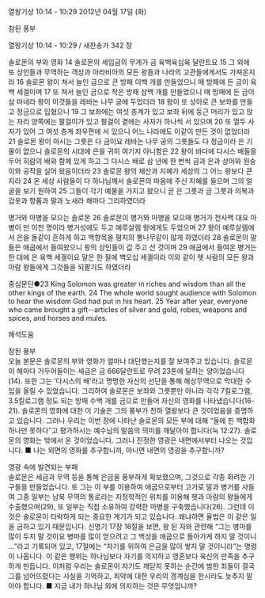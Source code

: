 열왕기상 10:14 - 10:29 
2012년 04월 17일 (화)

참된 풍부



열왕기상 10:14 - 10:29 / 새찬송가 342 장


솔로몬의 부와 영화
14 솔로몬의 세입금의 무게가 금 육백육십육 달란트요 15 그 외에 또 상인들과 무역하는 객상과 아라비아의 모든 왕들과 나라의 고관들에게서도 가져온지라 16 솔로몬 왕이 쳐서 늘인 금으로 큰 방패 이백 개를 만들었으니 매 방패에 든 금이 육백 세겔이며 17 또 쳐서 늘인 금으로 작은 방패 삼백 개를 만들었으니 매 방패에 든 금이 삼 마네라 왕이 이것들을 레바논 나무 궁에 두었더라 18 왕이 또 상아로 큰 보좌를 만들고 정금으로 입혔으니 19 그 보좌에는 여섯 층계가 있고 보좌 뒤에 둥근 머리가 있고 앉는 자리 양쪽에는 팔걸이가 있고 팔걸이 곁에는 사자가 하나씩 서 있으며 20 또 열두 사자가 있어 그 여섯 층계 좌우편에 서 있으니 어느 나라에도 이같이 만든 것이 없었더라 21 솔로몬 왕이 마시는 그릇은 다 금이요 레바논 나무 궁의 그릇들도 다 정금이라 은 기물이 없으니 솔로몬의 시대에 은을 귀히 여기지 아니함은 22 왕이 바다에 다시스 배들을 두어 히람의 배와 함께 있게 하고 그 다시스 배로 삼 년에 한 번씩 금과 은과 상아와 원숭이와 공작을 실어 왔음이더라 23 솔로몬 왕의 재산과 지혜가 세상의 그 어느 왕보다 큰지라 24 온 세상 사람들이 다 하나님께서 솔로몬의 마음에 주신 지혜를 들으며 그의 얼굴을 보기 원하여 25 그들이 각기 예물을 가지고 왔으니 곧 은 그릇과 금 그릇과 의복과 갑옷과 향품과 말과 노새라 해마다 그리하였더라

병거와 마병을 모으는 솔로몬
26 솔로몬이 병거와 마병을 모으매 병거가 천사백 대요 마병이 만 이천 명이라 병거성에도 두고 예루살렘 왕에게도 두었으며 27 왕이 예루살렘에서 은을 돌같이 흔하게 하고 백향목을 평지의 뽕나무같이 많게 하였더라 28 솔로몬의 말들은 애굽에서 들여왔으니 왕의 상인들이 값 주고 산 것이며 29 애굽에서 들여온 병거는 한 대에 은 육백 세겔이요 말은 한 필에 백오십 세겔이라 이와 같이 헷 사람의 모든 왕과 아람 왕들에게 그것들을 되팔기도 하였더라

중심문단●23 King Solomon was greater in riches and wisdom than all the other kings of the earth. 24 The whole world sought audience with Solomon to hear the wisdom God had put in his heart. 25 Year after year, everyone who came brought a gift--articles of silver and gold, robes, weapons and spices, and horses and mules.

해석도움





참된 풍부  
오늘 본문은 솔로몬의 부와 영화가 얼마나 대단했는지를 잘 보여주고 있습니다. 솔로몬이 해마다 거두어들이는 세금은 금 666달란트로 무려 23톤에 달하는 양이었습니다(14). 또한 그는 ‘다시스의 배’라고 명명한 자신의 선단을 통해 해상무역으로 막대한 수입을 올릴 수 있었습니다. 그리하여 솔로몬은 보좌와 그릇뿐만 아니라 각각 7킬로그램, 3.5킬로그램 정도 되는 방패 수백 개를 금으로 만들어 자신의 영화를 나타냈습니다(16-21). 솔로몬의 영화에 대한 이 기술은 그의 풍부가 천하 열왕보다 큰 것이었음을 증명하고 있습니다. 그러나 우리는 이번 장에 나타난 솔로몬의 모든 부에 대해 “들에 핀 백합화 하나만 못하다”고 평가하시는 예수님의 말씀의 의미를 깨달아야 합니다(눅 12:27). 솔로몬의 영화는 밖에서 온 것이었습니다. 그러나 진정한 영광은 내면에서부터 나오는 것입니다.
■ 나는 외면의 영화를 추구합니까, 아니면 내면의 영광을 추구합니까?

영광 속에 발견되는 부패  
솔로몬은 세금과 무역 등을 통해 은금을 풍부하게 확보했으며, 그것으로 각종 화려한 기구들을 만들었습니다. 또 그는 이 부를 이용하여 애굽으로부터 고가로 말과 병거를 사들여 그중 일부는 남북 무역의 통로라는 지정학적인 위치를 이용해 헷과 아람의 왕들에게 수출했으며(29), 또 일부는 직접 소유하여 강력한 마병을 구축했습니다(26). 그런데 이것은 솔로몬이 타락하게 되는 중요한 계기가 되고 있습니다. 왜냐하면 율법은 이 같은 일을 금하고 있기 때문입니다. 신명기 17장 16절을 보면, 왕 된 자와 관련해 “그는 병마를 많이 두지 말 것이요 병마를 많이 얻으려고 그 백성을 애굽으로 돌아가게 하지 말 것이니 …”라고 기록되어 있고, 17절에는 “자기를 위하여 은금을 많이 쌓지 말 것이니라”는 명령이 나옵니다. 이 같은 행위는 하나님보다 자기를 의지하고 영혼보다 육신의 만족을 추구하게 만듭니다. 이처럼 우리는 솔로몬이 자기도 깨닫지 못하는 순간에 범한 죄들이 결국 그를 넘어뜨렸다는 사실을 기억하고, 죄악에 대한 우리의 경계심을 한시라도 늦추지 말아야 합니다.
■ 지금 내가 하나님 외에 의지하는 것은 무엇입니까?